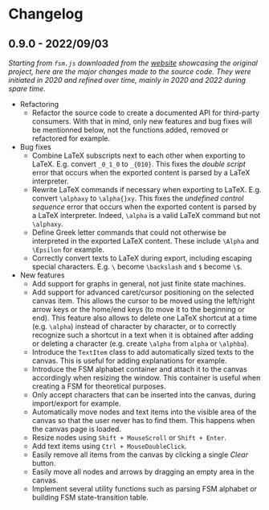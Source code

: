 # Changelog

## 0.9.0 - 2022/09/03

*Starting from `fsm.js` downloaded from the [website](https://madebyevan.com/fsm/)
showcasing the original project, here are the major changes made to the source
code. They were initiated in 2020 and refined over time, mainly in 2020 and
2022 during spare time.*

- Refactoring
    - Refactor the source code to create a documented API for third-party
    consumers. With that in mind, only new features and bug fixes will be
    mentionned below, not the functions added, removed or refactored for
    example.
- Bug fixes
    - Combine LaTeX subscripts next to each other when exporting to LaTeX. E.g.
    convert `_0_1_0` to `_{010}`. This fixes the *double script* error that
    occurs when the exported content is parsed by a LaTeX interpreter.
    - Rewrite LaTeX commands if necessary when exporting to LaTeX. E.g. convert
    `\alphaxy` to `\alpha{}xy`. This fixes the *undefined control sequence*
    error that occurs when the exported content is parsed by a LaTeX
    interpreter. Indeed, `\alpha` is a valid LaTeX command but not `\alphaxy`.
    - Define Greek letter commands that could not otherwise be interpreted in
    the exported LaTeX content. These include `\Alpha` and `\Epsilon` for
    example.
    - Correctly convert texts to LaTeX during export, including escaping special
    characters. E.g. `\` become `\backslash` and `$` become `\$`.
- New features
    - Add support for graphs in general, not just finite state machines.
    - Add support for advanced caret/cursor positioning on the selected canvas
    item. This allows the cursor to be moved using the left/right arrow keys or
    the home/end keys (to move it to the beginning or end). This feature also
    allows to delete one LaTeX shortcut at a time (e.g. `\alpha`) instead of
    character by character, or to correctly recognize such a shortcut in a text
    when it is obtained after adding or deleting a character (e.g. create `\alpha`
    from `alpha` or `\alphba`).
    - Introduce the `TextItem` class to add automatically sized texts to the
    canvas. This is useful for adding explanations for example.
    - Introduce the FSM alphabet container and attach it to the canvas
    accordingly when resizing the window. This container is useful when creating
    a FSM for theoretical purposes.
    - Only accept characters that can be inserted into the canvas, during
    import/export for example.
    - Automatically move nodes and text items into the visible area of the
    canvas so that the user never has to find them. This happens when the canvas
    page is loaded.
    - Resize nodes using `Shift + MouseScroll` or `Shift + Enter`.
    - Add text items using `Ctrl + MouseDoubleClick`.
    - Easily remove all items from the canvas by clicking a single *Clear*
    button.
    - Easily move all nodes and arrows by dragging an empty area in the canvas.
    - Implement several utility functions such as parsing FSM alphabet or
    building FSM state-transition table.
